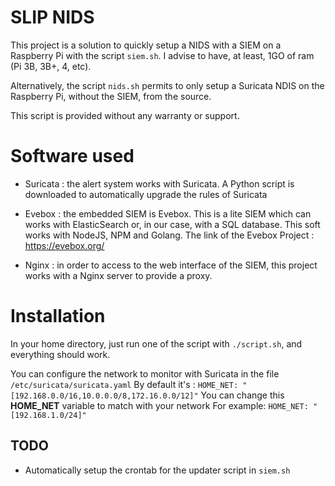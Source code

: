 # SLIP NIDS

This project is a solution to quickly setup a NIDS with a SIEM on a Raspberry Pi with the script `siem.sh`.
I advise to have, at least, 1GO of ram (Pi 3B, 3B+, 4, etc).

Alternatively, the script `nids.sh` permits to only setup a Suricata NDIS on the Raspberry Pi, without the SIEM, from the source.

This script is provided without any warranty or support.

Software used
=============

- Suricata : the alert system works with Suricata. A Python script is downloaded to automatically upgrade the rules of Suricata

- Evebox : the embedded SIEM is Evebox. This is a lite SIEM which can works with ElasticSearch or, in our case, with a SQL database. This soft works with NodeJS, NPM and Golang. The link of the Evebox Project : https://evebox.org/

- Nginx : in order to access to the web interface of the SIEM, this project works with a Nginx server to provide a proxy.

Installation
============

In your home directory, just run one of the script with `./script.sh`, and everything should work.

You can configure the network to monitor with Suricata in the file `/etc/suricata/suricata.yaml`
By default it's : `HOME_NET: "[192.168.0.0/16,10.0.0.0/8,172.16.0.0/12]"`
You can change this **HOME_NET** variable to match with your network
For example: `HOME_NET: "[192.168.1.0/24]"`

TODO
----

- Automatically setup the crontab for the updater script in `siem.sh`
